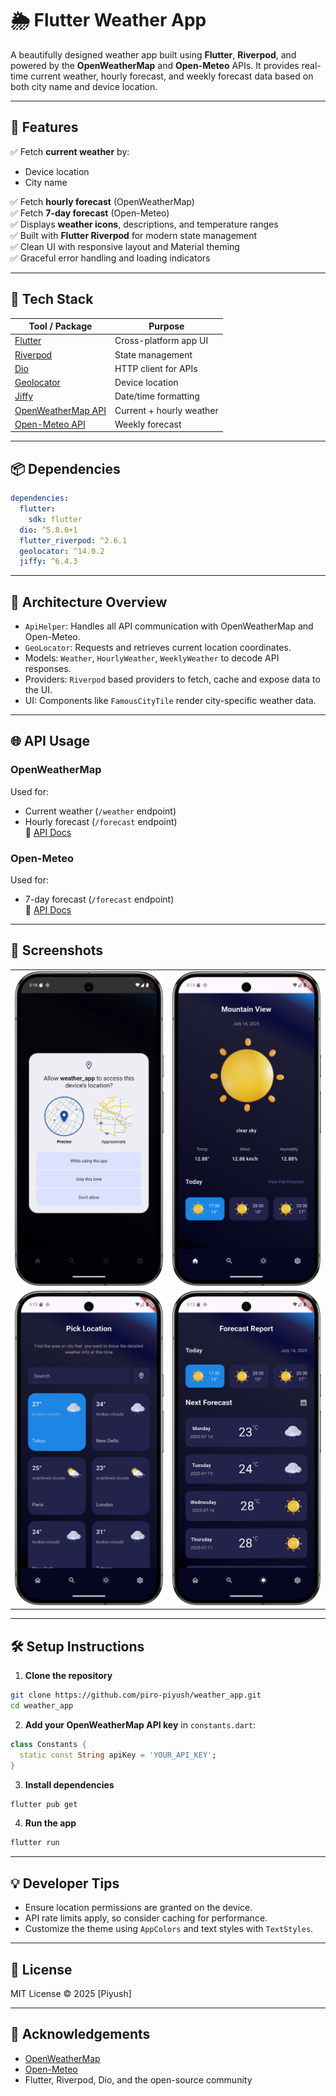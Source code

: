 
# 🌦️ Flutter Weather App

A beautifully designed weather app built using **Flutter**, **Riverpod**, and powered by the **OpenWeatherMap** and **Open-Meteo** APIs. It provides real-time current weather, hourly forecast, and weekly forecast data based on both city name and device location.

---

## 🚀 Features

✅ Fetch **current weather** by:
- Device location
- City name

✅ Fetch **hourly forecast** (OpenWeatherMap)  
✅ Fetch **7-day forecast** (Open-Meteo)  
✅ Displays **weather icons**, descriptions, and temperature ranges  
✅ Built with **Flutter Riverpod** for modern state management  
✅ Clean UI with responsive layout and Material theming  
✅ Graceful error handling and loading indicators

---

## 🔧 Tech Stack

| Tool / Package     | Purpose                        |
|--------------------|--------------------------------|
| [Flutter](https://flutter.dev) | Cross-platform app UI |
| [Riverpod](https://riverpod.dev) | State management      |
| [Dio](https://pub.dev/packages/dio) | HTTP client for APIs |
| [Geolocator](https://pub.dev/packages/geolocator) | Device location      |
| [Jiffy](https://pub.dev/packages/jiffy) | Date/time formatting |
| [OpenWeatherMap API](https://openweathermap.org/api) | Current + hourly weather |
| [Open-Meteo API](https://open-meteo.com/) | Weekly forecast      |

---

## 📦 Dependencies

```yaml
dependencies:
  flutter:
    sdk: flutter
  dio: ^5.8.0+1
  flutter_riverpod: ^2.6.1
  geolocator: ^14.0.2
  jiffy: ^6.4.3
```

---

## 🧠 Architecture Overview

- `ApiHelper`: Handles all API communication with OpenWeatherMap and Open-Meteo.
- `GeoLocator`: Requests and retrieves current location coordinates.
- Models: `Weather`, `HourlyWeather`, `WeeklyWeather` to decode API responses.
- Providers: `Riverpod` based providers to fetch, cache and expose data to the UI.
- UI: Components like `FamousCityTile` render city-specific weather data.

---

## 🌐 API Usage

### OpenWeatherMap
Used for:
- Current weather (`/weather` endpoint)
- Hourly forecast (`/forecast` endpoint)  
📘 [API Docs](https://openweathermap.org/api)

### Open-Meteo
Used for:
- 7-day forecast (`/forecast` endpoint)  
📘 [API Docs](https://open-meteo.com/)

---

## 📸 Screenshots

<table>
  <tr>
    <td><img src="assets/screens/location_permission.png" width="300"/></td>
    <td><img src="assets/screens/home_screen.png" width="300"/></td>
  </tr>
  <tr>
    <td><img src="assets/screens/famous_city_screen.png" width="300"/></td>
    <td><img src="assets/screens/forecast_report.png" width="300"/></td>
  </tr>
</table>

---

## 🛠️ Setup Instructions

1. **Clone the repository**
```bash
git clone https://github.com/piro-piyush/weather_app.git
cd weather_app
```

2. **Add your OpenWeatherMap API key** in `constants.dart`:
```dart
class Constants {
  static const String apiKey = 'YOUR_API_KEY';
}
```

3. **Install dependencies**
```bash
flutter pub get
```

4. **Run the app**
```bash
flutter run
```

---

## 💡 Developer Tips

- Ensure location permissions are granted on the device.
- API rate limits apply, so consider caching for performance.
- Customize the theme using `AppColors` and text styles with `TextStyles`.

---

## 📃 License

MIT License © 2025 [Piyush]

---

## 🙌 Acknowledgements

- [OpenWeatherMap](https://openweathermap.org/)
- [Open-Meteo](https://open-meteo.com/)
- Flutter, Riverpod, Dio, and the open-source community
